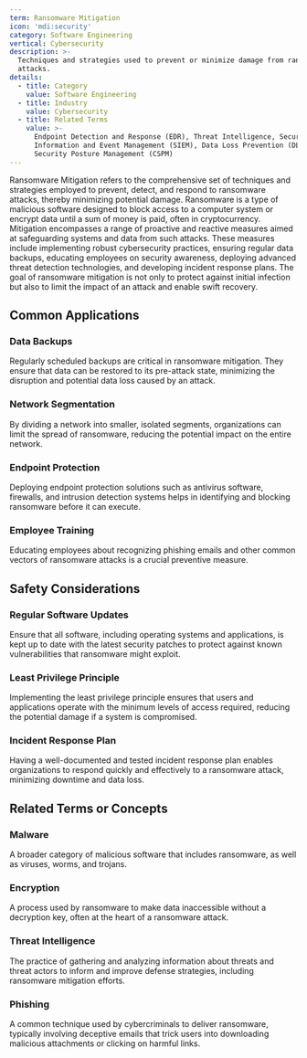 ```yaml
---
term: Ransomware Mitigation
icon: 'mdi:security'
category: Software Engineering
vertical: Cybersecurity
description: >-
  Techniques and strategies used to prevent or minimize damage from ransomware
  attacks.
details:
  - title: Category
    value: Software Engineering
  - title: Industry
    value: Cybersecurity
  - title: Related Terms
    value: >-
      Endpoint Detection and Response (EDR), Threat Intelligence, Security
      Information and Event Management (SIEM), Data Loss Prevention (DLP), Cloud
      Security Posture Management (CSPM)
---
```

Ransomware Mitigation refers to the comprehensive set of techniques and strategies employed to prevent, detect, and respond to ransomware attacks, thereby minimizing potential damage. Ransomware is a type of malicious software designed to block access to a computer system or encrypt data until a sum of money is paid, often in cryptocurrency. Mitigation encompasses a range of proactive and reactive measures aimed at safeguarding systems and data from such attacks. These measures include implementing robust cybersecurity practices, ensuring regular data backups, educating employees on security awareness, deploying advanced threat detection technologies, and developing incident response plans. The goal of ransomware mitigation is not only to protect against initial infection but also to limit the impact of an attack and enable swift recovery.

## Common Applications

### Data Backups
Regularly scheduled backups are critical in ransomware mitigation. They ensure that data can be restored to its pre-attack state, minimizing the disruption and potential data loss caused by an attack.

### Network Segmentation
By dividing a network into smaller, isolated segments, organizations can limit the spread of ransomware, reducing the potential impact on the entire network.

### Endpoint Protection
Deploying endpoint protection solutions such as antivirus software, firewalls, and intrusion detection systems helps in identifying and blocking ransomware before it can execute.

### Employee Training
Educating employees about recognizing phishing emails and other common vectors of ransomware attacks is a crucial preventive measure.

## Safety Considerations

### Regular Software Updates
Ensure that all software, including operating systems and applications, is kept up to date with the latest security patches to protect against known vulnerabilities that ransomware might exploit.

### Least Privilege Principle
Implementing the least privilege principle ensures that users and applications operate with the minimum levels of access required, reducing the potential damage if a system is compromised.

### Incident Response Plan
Having a well-documented and tested incident response plan enables organizations to respond quickly and effectively to a ransomware attack, minimizing downtime and data loss.

## Related Terms or Concepts

### Malware
A broader category of malicious software that includes ransomware, as well as viruses, worms, and trojans.

### Encryption
A process used by ransomware to make data inaccessible without a decryption key, often at the heart of a ransomware attack.

### Threat Intelligence
The practice of gathering and analyzing information about threats and threat actors to inform and improve defense strategies, including ransomware mitigation efforts.

### Phishing
A common technique used by cybercriminals to deliver ransomware, typically involving deceptive emails that trick users into downloading malicious attachments or clicking on harmful links.
